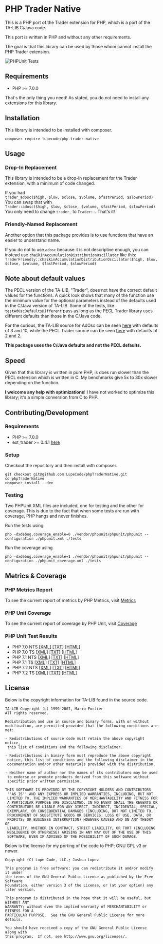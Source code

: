 # PHP Trader Native

This is a PHP port of the Trader extension for PHP, which is a port of the TA-LIB C/Java code.

This port is written in PHP and without any other requirements.

The goal is that this library can be used by those whom cannot install the PHP Trader extension.

![PHPUnit Tests](https://github.com/LupeCode/phpTraderNative/workflows/PHPUnit%20Tests/badge.svg)

## Requirements

* PHP >= 7.0.0

That's the only thing you need!  As stated, you do not need to install any extensions for this library.

## Installation

This library is intended to be installed with composer.

~~~
composer require lupecode/php-trader-native
~~~

## Usage

### Drop-In Replacement

This library is intended to be a drop-in replacement for the Trader extension, with a minimum of code changed.

If you had    
`trader_adosc($high, $low, $close, $volume, $fastPeriod, $slowPeriod)`    
You can swap that with    
`Trader::adosc($high, $low, $close, $volume, $fastPeriod, $slowPeriod)`    
You only need to change `trader_` to `Trader::`.  That's it!

### Friendly-Named Replacement

Another option that this package provides is to use functions that have an easier to understand name.

If you do not to use `adosc` because it is not descriptive enough, you can instead use `chaikinAccumulationDistributionOscillator` like this:    
`TraderFriendly::chaikinAccumulationDistributionOscillator($high, $low, $close, $volume, $fastPeriod, $slowPeriod)`

## Note about default values
The PECL version of the TA-LIB, "Trader", does not have the correct default values for the functions.
A quick look shows that many of the function use the minimum value for the optional parameters instead of the defaults used in the C/Java version of TA-LIB.
Some of the tests, like `testAdOscDefaultsDifferent` pass as long as the PECL Trader library uses different defaults than those in the C/Java code.

For the curious, the TA-LIB source for AdOsc can be seen [here](https://svn.php.net/viewvc/pecl/trader/trunk/ta-lib/src/ta_func/ta_ADOSC.c?revision=325828&view=markup) with defaults of 3 and 10,
while the PECL Trader source can be seen [here](https://svn.php.net/viewvc/pecl/trader/trunk/functions/trader_adosc.c?revision=344243&view=markup) with defaults of 2 and 2.

**This package uses the C/Java defaults and not the PECL defaults.**

## Speed

Given that this library is written in pure PHP, is does run slower than the PECL extension which is written in C.
My benchmarks give 5x to 30x slower depending on the function.

**I welcome any help with optimizations!**
I have not worked to optimize this library; it's a simple conversion from C to PHP.

## Contributing/Development

### Requirements

* PHP >= 7.0.0
* ext_trader >= 0.4.1 [here](https://pecl.php.net/package/trader)

### Setup

Checkout the repository and then install with composer.

~~~
git checkout git@github.com:LupeCode/phpTraderNative.git
cd phpTraderNative
composer install --dev
~~~

### Testing

Two PHPUnit XML files are included, one for testing and the other for coverage.  This is due to the fact that when some tests are run with coverage, PHP hangs and never finishes.

Run the tests using
~~~
php -dxdebug.coverage_enable=0 ./vendor/phpunit/phpunit/phpunit --configuration ./phpunit.xml ./tests
~~~

Run the coverage using
~~~
php -dxdebug.coverage_enable=1 ./vendor/phpunit/phpunit/phpunit --configuration ./phpunit_coverage.xml ./tests
~~~

## Metrics & Coverage
### PHP Metrics Report
To see the current report of metrics by PHP Metrics, visit [Metrics](https://projects.lupecode.com/phpTraderNative/metrics/)
### PHP Unit Coverage
To see the current report of coverage by PHP Unit, visit [Coverage](https://projects.lupecode.com/phpTraderNative/logs/report/)
### PHP Unit Test Results
 * PHP 7.0 NTS [[XML]](https://projects.lupecode.com/phpTraderNative/logs/logfile-7.0NTS.xml) [[TXT]](https://projects.lupecode.com/phpTraderNative/logs/testdox-7.0NTS.txt) [[HTML]](https://projects.lupecode.com/phpTraderNative/logs/testdox-7.0NTS.html)
 * PHP 7.0 TS [[XML]](https://projects.lupecode.com/phpTraderNative/logs/logfile-7.0TS.xml) [[TXT]](https://projects.lupecode.com/phpTraderNative/logs/testdox-7.0TS.txt) [[HTML]](https://projects.lupecode.com/phpTraderNative/logs/testdox-7.0TS.html)
 * PHP 7.1 NTS [[XML]](https://projects.lupecode.com/phpTraderNative/logs/logfile-7.1NTS.xml) [[TXT]](https://projects.lupecode.com/phpTraderNative/logs/testdox-7.1NTS.txt) [[HTML]](https://projects.lupecode.com/phpTraderNative/logs/testdox-7.1NTS.html)
 * PHP 7.1 TS [[XML]](https://projects.lupecode.com/phpTraderNative/logs/logfile-7.1TS.xml) [[TXT]](https://projects.lupecode.com/phpTraderNative/logs/testdox-7.1TS.txt) [[HTML]](https://projects.lupecode.com/phpTraderNative/logs/testdox-7.1TS.html)
 * PHP 7.2 NTS [[XML]](https://projects.lupecode.com/phpTraderNative/logs/logfile-7.2NTS.xml) [[TXT]](https://projects.lupecode.com/phpTraderNative/logs/testdox-7.2NTS.txt) [[HTML]](https://projects.lupecode.com/phpTraderNative/logs/testdox-7.2TS.html)
 * PHP 7.2 TS [[XML]](https://projects.lupecode.com/phpTraderNative/logs/logfile-7.2TS.xml) [[TXT]](https://projects.lupecode.com/phpTraderNative/logs/testdox-7.2TS.txt) [[HTML]](https://projects.lupecode.com/phpTraderNative/logs/testdox-7.2TS.html)

## License

Below is the copyright information for TA-LIB found in the source code.

~~~
TA-LIB Copyright (c) 1999-2007, Mario Fortier
All rights reserved.

Redistribution and use in source and binary forms, with or without 
modification, are permitted provided that the following conditions are met:

- Redistributions of source code must retain the above copyright notice,
 this list of conditions and the following disclaimer.

- Redistributions in binary form must reproduce the above copyright 
 notice, this list of conditions and the following disclaimer in the 
 documentation and/or other materials provided with the distribution.

- Neither name of author nor the names of its contributors may be used
 to endorse or promote products derived from this software without
 specific prior written permission.

THIS SOFTWARE IS PROVIDED BY THE COPYRIGHT HOLDERS AND CONTRIBUTORS
 ''AS IS'' AND ANY EXPRESS OR IMPLIED WARRANTIES, INCLUDING, BUT NOT
 LIMITED TO, THE IMPLIED WARRANTIES OF MERCHANTABILITY AND FITNESS FOR
 A PARTICULAR PURPOSE ARE DISCLAIMED. IN NO EVENT SHALL THE REGENTS OR
 CONTRIBUTORS BE LIABLE FOR ANY DIRECT, INDIRECT, INCIDENTAL, SPECIAL,
 EXEMPLARY, OR CONSEQUENTIAL DAMAGES (INCLUDING, BUT NOT LIMITED TO,
 PROCUREMENT OF SUBSTITUTE GOODS OR SERVICES; LOSS OF USE, DATA, OR
 PROFITS; OR BUSINESS INTERRUPTION) HOWEVER CAUSED AND ON ANY THEORY OF
 LIABILITY, WHETHER IN CONTRACT, STRICT LIABILITY, OR TORT (INCLUDING
 NEGLIGENCE OR OTHERWISE) ARISING IN ANY WAY OUT OF THE USE OF THIS
 SOFTWARE, EVEN IF ADVISED OF THE POSSIBILITY OF SUCH DAMAGE.
~~~
Below is the license for my porting of the code to PHP; GNU GPL v3 or newer.
~~~
Copyright (C) Lupe Code, LLC.; Joshua Lopez

This program is free software: you can redistribute it and/or modify it under
the terms of the GNU General Public License as published by the Free Software
Foundation, either version 3 of the License, or (at your option) any later version.

This program is distributed in the hope that it will be useful, but WITHOUT ANY
WARRANTY; without even the implied warranty of MERCHANTABILITY or FITNESS FOR A
PARTICULAR PURPOSE.  See the GNU General Public License for more details.

You should have received a copy of the GNU General Public License along with
this program.  If not, see http://www.gnu.org/licenses/.
~~~
